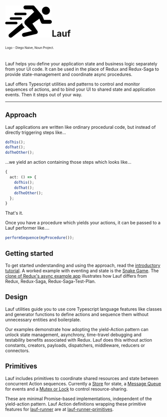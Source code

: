 <img src="https://github.com/cefn/lauf/raw/main/vector/logo.png" alt="Logo - Image of Runner" align="left"><br></br>

# Lauf

<sub><sup>Logo - Diego Naive, Noun Project.</sup></sub>
<br></br>

Lauf helps you define your application state and business logic separately from your UI code. It can be used in the place of Redux and Redux-Saga to provide state-management and coordinate async procedures.

Lauf offers Typescript utilities and patterns to control and monitor sequences of actions, and to bind your UI to shared state and application events. Then it steps out of your way.

<hr>

## Approach

Lauf applications are written like ordinary procedural code, but instead of directly triggering steps like...

```typescript
doThis();
doThat();
doTheOther();
```

...we yield an action containing those steps which looks like...

```typescript
{
  act: () => {
    doThis();
    doThat();
    doTheOther();
  };
}
```

That's it.

Once you have a procedure which yields your actions, it can be passed to a Lauf performer like....

```typescript
performSequence(myProcedure());
```

## Getting started

To get started understanding and using the approach, read the [introductory tutorial](./docs/index.md). A worked example with eventing and state is the [Snake Game](https://github.com/cefn/lauf/blob/main/apps/nextjs-snake/src/game.ts). The [clone of Redux's async example app](https://github.com/cefn/lauf/tree/main/apps/lauf-example-async) illustrates how Lauf differs from Redux, Redux-Saga, Redux-Saga-Test-Plan.

## Design

Lauf utilities guide you to use core Typescript language features like classes and generator functions to define actions and sequence them without unnecessary entities and boilerplate.

Our examples demonstrate how adopting the yield-Action pattern can unlock state management, asynchrony, time-travel debugging and testability benefits associated with Redux. Lauf does this without action constants, creators, payloads, dispatchers, middleware, reducers or connectors.

## Primitives

Lauf includes primitives to coordinate shared resources and state between concurrent Action sequences. Currently a [Store](./modules/lauf-store) for state, a [Message Queue](./modules/lauf-queue) for events and a [Mutex or Lock](./modules/lauf-lock) to control resource-sharing. 

These are minimal Promise-based implementations, independent of the yield-action pattern. Lauf Action definitions wrapping these primitive features for [lauf-runner](./modules/lauf-runner) are at [lauf-runner-primitives](./modules/lauf-runner-primitives).

